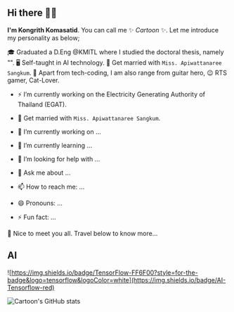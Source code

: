 ## Hi there 👋👋

**I'm Kongrith Komasatid**. You can call me ✨ _Cartoon_ ✨. Let me introduce my personality as below;

🎓 Graduated a D.Eng @KMITL where I studied the doctoral thesis, namely "". 🖥️ Self-taught in AI technology. 👯 Get married with `Miss. Apiwattanaree Sangkum`. 🎯 Apart from tech-coding, I am also range from guitar hero, 😉 RTS gamer, Cat-Lover. 
- ⚡ I’m currently working on the Electricity Generating Authority of Thailand (EGAT).
- 👯 Get married with `Miss. Apiwattanaree Sangkum`.
- 🔭 I’m currently working on ...
- 🌱 I’m currently learning ...

- 🤔 I’m looking for help with ...
- 💬 Ask me about ...
- 📫 How to reach me: ...
- 😄 Pronouns: ...
- ⚡ Fun fact: ...

👋 Nice to meet you all. Travel below to know more...

## AI
![https://img.shields.io/badge/TensorFlow-FF6F00?style=for-the-badge&logo=tensorflow&logoColor=white](https://img.shields.io/badge/AI-Tensorflow-red)




![Cartoon's GitHub stats](https://github-readme-stats.vercel.app/api?username=kongrith)
